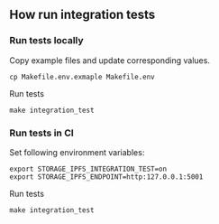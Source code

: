 ## How run integration tests

### Run tests locally

Copy example files and update corresponding values.

```shell
cp Makefile.env.exmaple Makefile.env
```

Run tests

```shell
make integration_test
```

### Run tests in CI

Set following environment variables:

```shell
export STORAGE_IPFS_INTEGRATION_TEST=on
export STORAGE_IPFS_ENDPOINT=http:127.0.0.1:5001
```

Run tests

```shell
make integration_test
```
